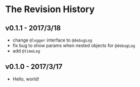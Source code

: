 # The Revision History

## v0.1.1 - 2017/3/18

* change `@logger` interface to `@debugLog`
* fix bug to show params when nested objects for `@debugLog`
* add `@timeLog`

## v0.1.0 - 2017/3/17

* Hello, world!

